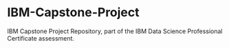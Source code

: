 # IBM-Capstone-Project
IBM Capstone Project Repository, part of the IBM Data Science Professional Certificate assessment. 
